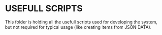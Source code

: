 # USEFULL SCRIPTS 

This folder is holding all the usefull scripts used for developing the system, but not required for typical usage (like creating items from JSON DATA).